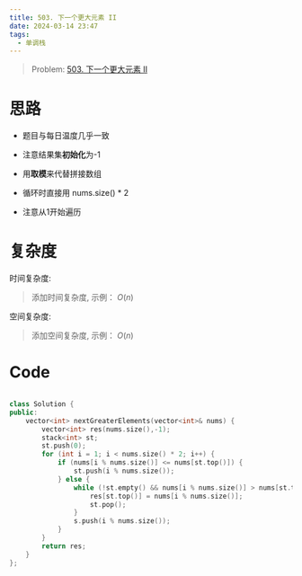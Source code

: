 ```yaml
---
title: 503. 下一个更大元素 II
date: 2024-03-14 23:47
tags:
  - 单调栈
---
```

> Problem: [503. 下一个更大元素 II](https://leetcode.cn/problems/next-greater-element-ii/description/)

# 思路

- 题目与每日温度几乎一致

- 注意结果集**初始化**为-1

- 用**取模**来代替拼接数组

- 循环时直接用 nums.size() * 2

- 注意从1开始遍历

# 复杂度

时间复杂度:

> 添加时间复杂度, 示例： $O(n)$
  
空间复杂度:

> 添加空间复杂度, 示例： $O(n)$
  
# Code

```C++ []

class Solution {
public:
    vector<int> nextGreaterElements(vector<int>& nums) {
        vector<int> res(nums.size(),-1);
        stack<int> st;
        st.push(0);
        for (int i = 1; i < nums.size() * 2; i++) {
            if (nums[i % nums.size()] <= nums[st.top()]) {
                st.push(i % nums.size());
            } else {
                while (!st.empty() && nums[i % nums.size()] > nums[st.top()]) {
                    res[st.top()] = nums[i % nums.size()];
                    st.pop();
                }
                s.push(i % nums.size());
            }
        }
        return res;
    }
};
```
